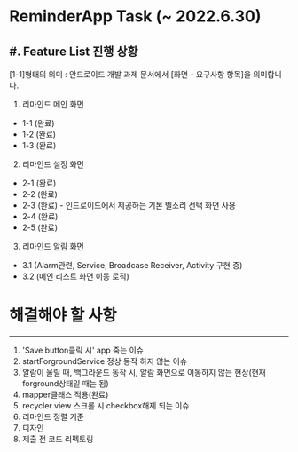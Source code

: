 # ReminderApp Task (~ 2022.6.30)

#. Feature List 진행 상황
----------
[1-1]형태의 의미 : 안드로이드 개발 과제 문서에서 [화면 - 요구사항 항목]을 의미합니다.

1. 리마인드 메인 화면
  * 1-1 (완료)
  * 1-2 (완료)
  * 1-3 (완료)

2. 리마인드 설정 화면
  * 2-1 (완료)
  * 2-2 (완료)
  * 2-3 (완료) - 인드로이드에서 제공하는 기본 벨소리 선택 화면 사용 
  * 2-4 (완료)
  * 2-5 (완료)

3. 리마인드 알림 화면
  * 3.1 (Alarm관련, Service, Broadcase Receiver, Activity 구현 중)
  * 3.2 (메인 리스트 화면 이동 로직) 


# 해결해야 할 사항
--------------
1. 'Save button클릭 시' app 죽는 이슈
2. startForgroundService 정상 동작 하지 않는 이슈
3. 알람이 울릴 때, 백그라운드 동작 시, 알람 화면으로 이동하지 않는 현상(현재 forground상태일 때는 됨)
4. mapper클래스 적용(완료)
5. recycler view 스크롤 시 checkbox해제 되는 이슈
6. 리마인드 정렬 기준
7. 디자인
8. 제출 전 코드 리펙토링
